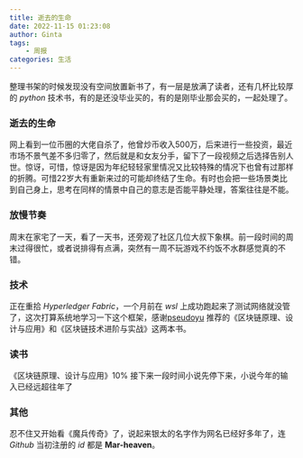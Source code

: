 ```yaml
---
title: 逝去的生命
date: 2022-11-15 01:23:08
author: Ginta
tags:
    - 周报
categories: 生活
---
```


整理书架的时候发现没有空间放置新书了，有一层是放满了读者，还有几杯比较厚的 *python* 技术书，有的是还没毕业买的，有的是刚毕业那会买的，一起处理了。

### 逝去的生命
网上看到一位币圈的大佬自杀了，他曾炒币收入500万，后来进行一些投资，最近市场不景气差不多归零了，然后就是和女友分手，留下了一段视频之后选择告别人世。惊讶，可惜，惊讶是因为年纪轻轻家里情况又比较特殊的情况下也曾有过那样的折腾。可惜22岁大有重新来过的可能却终结了生命。有时也会把一些场景类比到自己身上，思考在同样的情景中自己的意志是否能平静处理，答案往往是不能。

### 放慢节奏
周末在家宅了一天，看了一天书，还旁观了社区几位大叔下象棋。前一段时间的周末过得很忙，或者说排得有点满，突然有一周不玩游戏不约饭不水群感觉真的不错。

### 技术
正在重拾 *Hyperledger Fabric*，一个月前在 *wsl* 上成功跑起来了测试网络就没管了，这次打算系统地学习一下这个框架，感谢[pseudoyu](https://www.pseudoyu.com/zh/) 推荐的《区块链原理、设计与应用》和《区块链技术进阶与实战》这两本书。

### 读书
《区块链原理、设计与应用》10%
接下来一段时间小说先停下来，小说今年的输入已经远超往年了

### 其他
忍不住又开始看《魔兵传奇》了，说起来银太的名字作为网名已经好多年了，连 *Github* 当初注册的 *id* 都是 **Mar-heaven**。